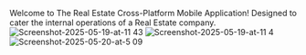 Welcome to The Real Estate Cross-Platform Mobile Application!
Designed to cater the internal operations of a Real Estate company. 
![Screenshot-2025-05-19-at-11 43](https://github.com/user-attachments/assets/dde7cf9d-d555-46a1-b183-46f6755c9c32)
![Screenshot-2025-05-19-at-11 4](https://github.com/user-attachments/assets/9a4e44d7-dbe2-4b7b-ac34-6907453b5bd3)
![Screenshot-2025-05-20-at-5 09](https://github.com/user-attachments/assets/f768157e-2c96-4781-9a3e-1471b9e3c1eb)
